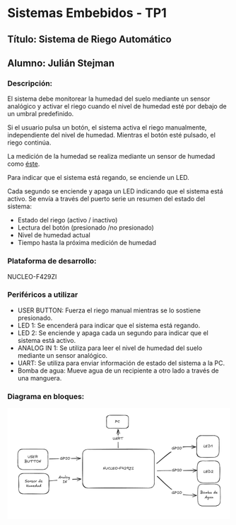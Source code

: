 # Sistemas Embebidos - TP1
## Título: Sistema de Riego Automático
## Alumno: Julián Stejman

### Descripción:
El sistema debe monitorear la humedad del suelo mediante un sensor analógico y activar el riego cuando el nivel de humedad esté por debajo de un umbral predefinido.

Si el usuario pulsa un botón, el sistema activa el riego manualmente, independiente del nivel de humedad. Mientras el botón esté pulsado, el riego continúa.

La medición de la humedad se realiza mediante un sensor de humedad como [éste](https://articulo.mercadolibre.com.ar/MLA-912019500-modulo-sensor-de-humedad-de-suelo-tierra-higrometro-arduino-_JM?matt_tool=27348800&matt_word=&matt_source=google&matt_campaign_id=22107887484&matt_ad_group_id=173357593636&matt_match_type=&matt_network=g&matt_device=c&matt_creative=729634821107&matt_keyword=&matt_ad_position=&matt_ad_type=pla&matt_merchant_id=546301794&matt_product_id=MLA912019500&matt_product_partition_id=2394343693421&matt_target_id=pla-2394343693421&cq_src=google_ads&cq_cmp=22107887484&cq_net=g&cq_plt=gp&cq_med=pla&gad_source=1&gclid=CjwKCAjwnPS-BhBxEiwAZjMF0majQV8Qc0__Ft71JBLiJaX5zt01v3b3AZPCyNBwX2q637RYmr514hoCKrgQAvD_BwE).

Para indicar que el sistema está regando, se enciende un LED.

Cada segundo se enciende y apaga un LED indicando que el sistema está activo. Se envía a través del puerto serie un resumen del estado del sistema:
- Estado del riego (activo / inactivo)
- Lectura del botón (presionado /no presionado)
- Nivel de humedad actual
- Tiempo hasta la próxima medición de humedad


### Plataforma de desarrollo: 
NUCLEO-F429ZI
### Periféricos a utilizar

 - USER BUTTON: Fuerza el riego manual mientras se lo sostiene presionado.
 - LED 1: Se encenderá para indicar que el sistema está regando.
 - LED 2: Se enciende y apaga cada un segundo para indicar que el sistema está activo.
 - ANALOG IN 1: Se utiliza para leer el nivel de humedad del suelo mediante un sensor analógico.
 - UART: Se utiliza para enviar información de estado del sistema a la PC.
 - Bomba de agua: Mueve agua de un recipiente a otro lado a través de una manguera. 

### Diagrama en bloques:
![alt text](bloques.png)